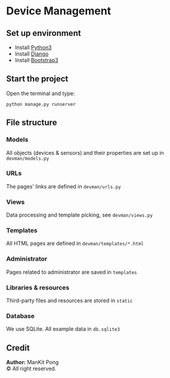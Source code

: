 # Device Management

## Set up environment

- Install [Python3](https://www.python.org/downloads/)
- Install [Django](https://www.djangoproject.com/download/)
- Install [Bootstrap3](https://getbootstrap.com/docs/3.4/getting-started/)

## Start the project

Open the terminal and type:
```
python manage.py runserver
```

## File structure

### Models

All objects (devices & sensors) and their properties are set up in `devman/models.py`

### URLs

The pages' links are defined in `devman/urls.py`

### Views

Data processing and template picking, see `devman/views.py`

### Templates

All HTML pages are defined in `devman/templates/*.html`

### Administrator

Pages related to administrator are saved in `templates`

### Libraries & resources

Third-party files and resources are stored in `static`

### Database

We use SQLite. All example data in `db.sqlite3`

## Credit

**Author:** ManKit Pong  
&copy; All right reserved.

